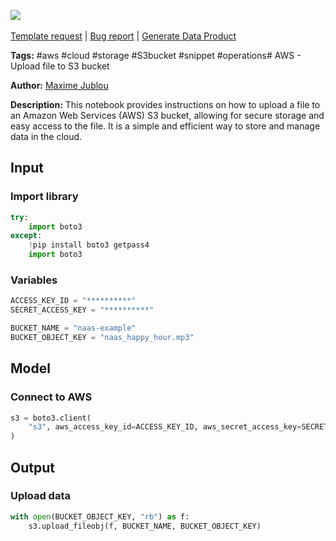 <a href="https://app.naas.ai/user-redirect/naas/downloader?url=https://raw.githubusercontent.com/jupyter-naas/awesome-notebooks/master/AWS/AWS_Upload_file_to_S3_bucket.ipynb" target="_parent"><img src="https://naasai-public.s3.eu-west-3.amazonaws.com/open_in_naas.svg"/></a><br><br><a href="https://github.com/jupyter-naas/awesome-notebooks/issues/new?assignees=&labels=&template=template-request.md&title=Tool+-+Action+of+the+notebook+">Template request</a> | <a href="https://github.com/jupyter-naas/awesome-notebooks/issues/new?assignees=&labels=bug&template=bug_report.md&title=AWS+-+Upload+file+to+S3+bucket:+Error+short+description">Bug report</a> | <a href="https://app.naas.ai/user-redirect/naas/downloader?url=https://raw.githubusercontent.com/jupyter-naas/awesome-notebooks/master/Naas/Naas_Start_data_product.ipynb" target="_parent">Generate Data Product</a>

**Tags:** #aws #cloud #storage #S3bucket #snippet #operations# AWS - Upload file to S3 bucket

**Author:** [Maxime Jublou](https://www.linkedin.com/in/maximejublou/)

**Description:** This notebook provides instructions on how to upload a file to an Amazon Web Services (AWS) S3 bucket, allowing for secure storage and easy access to the file. It is a simple and efficient way to store and manage data in the cloud.

## Input

### Import library


```python
try:
    import boto3
except:
    !pip install boto3 getpass4
    import boto3
```

### Variables


```python
ACCESS_KEY_ID = "**********"
SECRET_ACCESS_KEY = "**********"

BUCKET_NAME = "naas-example"
BUCKET_OBJECT_KEY = "naas_happy_hour.mp3"
```

## Model

### Connect to AWS


```python
s3 = boto3.client(
    "s3", aws_access_key_id=ACCESS_KEY_ID, aws_secret_access_key=SECRET_ACCESS_KEY
)
```

## Output

### Upload data


```python
with open(BUCKET_OBJECT_KEY, "rb") as f:
    s3.upload_fileobj(f, BUCKET_NAME, BUCKET_OBJECT_KEY)
```
